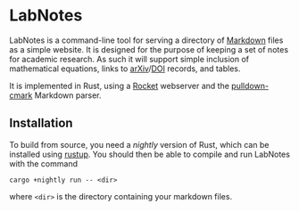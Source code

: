 # LabNotes

LabNotes is a command-line tool for serving a directory
of [Markdown](https://daringfireball.net/projects/markdown/)
files as a simple website. It is designed for the purpose
of keeping a set of notes for academic research. As such it
will support simple inclusion of mathematical equations,
links to [arXiv](https://arxiv.org/)/[DOI](https://dx.doi.org/)
records, and tables.

It is implemented in Rust, using a [Rocket](https://rocket.rs/)
webserver and the [pulldown-cmark](https://github.com/raphlinus/pulldown-cmark)
Markdown parser.

## Installation

To build from source, you need a *nightly* version of Rust,
which can be installed using [rustup](https://rustup.rs/).
You should then be able to compile and run LabNotes with
the command
```
cargo +nightly run -- <dir>
```
where `<dir>` is the directory containing your markdown files.
